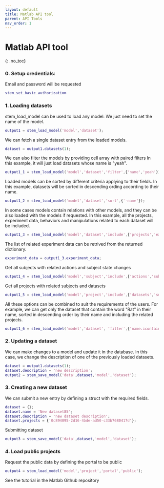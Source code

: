 ```yaml
---
layout: default
title: Matlab API tool
parent: API Tools
nav_order: 1
---
```

# Matlab API tool
{: .no_toc}

### 0. Setup credentials: 

Email and password will be requested

```m
stem_set_basic_authorization
```

### 1. Loading datasets

stem_load_model can be used to load any model: We just need to set the name of the model.

```m
output1 = stem_load_model('model','dataset');
```

We can fetch a single dataset entry from the loaded models.

```m
dataset = output1.datasets(1);
```

We can also filter the models by providing cell array with paired filters In this example, it will just load datasets whose name is "yeah".

```m
output1_1 = stem_load_model('model','dataset','filter',{'name','yeah'});
```

Loaded models can be sorted by different criteria applying to their fields. In this example, datasets will be sorted in descending ording according to their name.

```m
output1_2 = stem_load_model('model','dataset','sort',{'-name'});
```

In some cases models contain relations with other models, and they can be also loaded with the models if requested. In this example, all the projects, experiment data, behaviors and  manipulations related to each dataset will be included.

```m
output1_3 = stem_load_model('model','dataset','include',{'projects','experimentdata','behaviors','manipulations'});
```

The list of related experiment data can be retrived from the returned dictionary.

```m
experiment_data = output1_3.experiment_data;
```

Get all subjects with related actions and subject state changes

```m
output1_4 = stem_load_model('model','subject','include',{'actions','subjectstatechanges'});
```

Get all projects with related subjects and datasets

```m
output1_5 = stem_load_model('model','project','include',{'datasets','subjects'});
```

All these options can be combined to suit the requirements of the users. For example, we can get only the dataset that contain the word "Rat" in their name, sorted in descending order by their name and including the related projects.

```m
output1_6 = stem_load_model('model','dataset', 'filter',{'name.icontains', 'Rat'}, 'sort',{'-name'}, 'include',{'projects'});
```

### 2. Updating a dataset

We can make changes to a model and update it in the database. In this case, we change the description of one of the previously loaded datasets.

```m
dataset = output1.datasets(1);
dataset.description = 'new description';
output2 = stem_save_model('data',dataset,'model','dataset');
```

### 3. Creating a new dataset

We can submit a new entry by defining a struct with the required fields.

```m
dataset = {};
dataset.name = 'New dataset85';
dataset.description = 'new dataset description';
dataset.projects = {'0c894095-2d16-4bde-ad50-c33b7680417d'};
```

Submitting dataset

```m
output3 = stem_save_model('data',dataset,'model','dataset');
```

### 4. Load public projects

Request the public data by defining the portal to be public

```m
output4 = stem_load_model('model','project','portal','public');
```

See the tutorial in the Matlab Github repository

